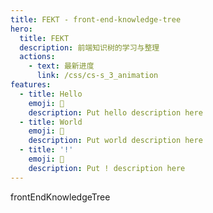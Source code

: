 ```yaml
---
title: FEKT - front-end-knowledge-tree
hero:
  title: FEKT
  description: 前端知识树的学习与整理
  actions:
    - text: 最新进度
      link: /css/cs-s_3_animation
features:
  - title: Hello
    emoji: 💎
    description: Put hello description here
  - title: World
    emoji: 🌈
    description: Put world description here
  - title: '!'
    emoji: 🚀
    description: Put ! description here
---
```


frontEndKnowledgeTree
